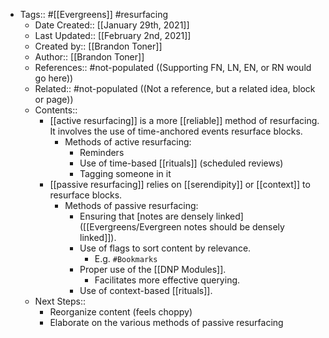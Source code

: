 - Tags:: #[[Evergreens]] #resurfacing
    - Date Created:: [[January 29th, 2021]]
    - Last Updated:: [[February 2nd, 2021]] 
    - Created by:: [[Brandon Toner]]
    - Author:: [[Brandon Toner]]
    - References:: #not-populated ((Supporting FN, LN, EN, or RN would go here))
    - Related:: #not-populated ((Not a reference, but a related idea, block or page))
    - Contents:: 
        - [[active resurfacing]] is a more [[reliable]] method of resurfacing. It involves the use of time-anchored events resurface blocks.
            - Methods of active resurfacing:
                - Reminders
                - Use of time-based [[rituals]] (scheduled reviews)
                - Tagging someone in it
        - [[passive resurfacing]] relies on [[serendipity]] or [[context]] to resurface blocks.
            - Methods of passive resurfacing:
                - Ensuring that [notes are densely linked]([[Evergreens/Evergreen notes should be densely linked]]).
                - Use of flags to sort content by relevance.
                    - E.g. `#Bookmarks`
                - Proper use of the [[DNP Modules]].
                    - Facilitates more effective querying.
                - Use of context-based [[rituals]].
    - Next Steps::
        - Reorganize content (feels choppy)
        - Elaborate on the various methods of passive resurfacing
